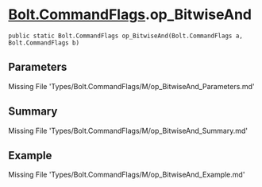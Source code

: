 # [Bolt.CommandFlags](Types/Bolt.CommandFlags.md).op_BitwiseAnd
`public static Bolt.CommandFlags op_BitwiseAnd(Bolt.CommandFlags a, Bolt.CommandFlags b)`
## Parameters
Missing File 'Types/Bolt.CommandFlags/M/op_BitwiseAnd_Parameters.md'
## Summary
Missing File 'Types/Bolt.CommandFlags/M/op_BitwiseAnd_Summary.md'
## Example
Missing File 'Types/Bolt.CommandFlags/M/op_BitwiseAnd_Example.md'
